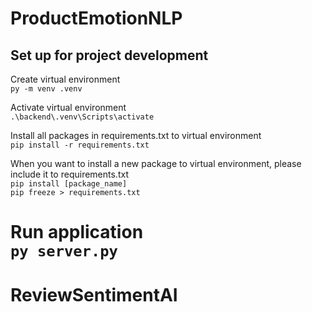
# ProductEmotionNLP


## Set up for project development

Create virtual environment  
`py -m venv .venv`

Activate virtual environment  
`.\backend\.venv\Scripts\activate`  

Install all packages in requirements.txt to virtual environment  
`pip install -r requirements.txt`  

When you want to install a new package to virtual environment, please include it to requirements.txt  
`pip install [package_name]`  
`pip freeze > requirements.txt`  


Run application  
`py server.py`
=======
# ReviewSentimentAI
